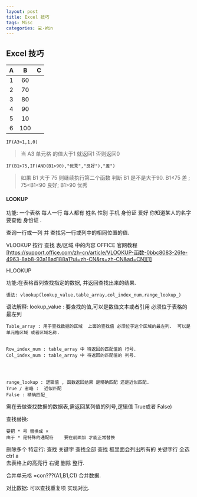 ```yaml
---
layout: post
title: Excel 技巧  
tags: Misc
categories: 💻-Win
---
```


## Excel 技巧

| A | B | C |
|:---:|:---:|:---:|
| 1 | 60 |
| 2 | 70 |
| 3 | 80 |
| 4 | 90 |
| 5 | 10 |
| 6 | 100 |


	IF(A3>1,1,0)
  
> 当 A3 单元格 的值大于1 就返回1 否则返回0

	IF(B1>75,IF(AND(B1>90),"优秀","良好"),"差")

> 如果  B1 大于 75 则继续执行第二个函数  判断 B1 是不是大于90. 
> B1≤75 差 ; 75\<B1\<90 良好; B1\>90 优秀 



#### LOOKUP  
功能: 一个表格 每人一行 每人都有 姓名 性别 手机 身份证 爱好
你知道某人的名字 要查他 身份证 .

查询一行或一列 并 查找另一行或列中的相同位置的值.

VLOOKUP   按行 查找 表/区域 中的内容
OFFICE 官网教程[https://support.office.com/zh-cn/article/VLOOKUP-函数-0bbc8083-26fe-4963-8ab8-93a18ad188a1?ui=zh-CN&rs=zh-CN&ad=CN][1]



HLOOKUP

功能:在表格首列查找指定的数据,  并返回查找出来的结果.

	语法: vlookup(lookup_value,table_array,col_index_num,range_lookup_)

语法解释:
	lookup_value : 要查找的值,可以是数值文本或者引用
必须位于表格的最左列

	Table_array : 用于查找数据的区域  上面的查找值 必须位于这个区域的最左列.  可以是单元格区域 或者区域名称.
	
	
	Row_index_num : table_array 中 待返回的匹配值的 行号.
	Col_index_num : table_array 中 待返回的匹配值的 列号.
	
	
	
	
	range_lookup : 逻辑值 , 函数返回结果 是精确匹配 还是近似匹配.
	True / 省略 :  近似匹配
	False : 精确匹配_ 



需在去做查找数据的数据表,需返回某列值的列号,逻辑值 True或者 False)
 


查找替换:

	要把 * 号 替换成 ×
	由于 * 是特殊的通配符    要在前面加 才能正常替换



删除多个 特定行:
查找 关键字
查找全部 
查找 框里面会列出所有的 关键字行   全选 ctrl a  
去表格上的高亮行 右键 删除 整行. 




合并单元格  =con???(A1,B1,C1)    合并数据.


对比数据: 可以查找重复项  实现对比.











[1]:	https://support.office.com/zh-cn/article/VLOOKUP-%E5%87%BD%E6%95%B0-0bbc8083-26fe-4963-8ab8-93a18ad188a1?ui=zh-CN&rs=zh-CN&ad=CN